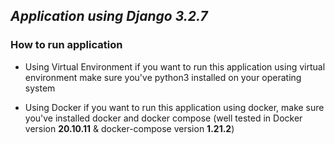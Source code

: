 ## _Application using Django 3.2.7_

### How to run application
- Using Virtual Environment
if you want to run this application using virtual environment make sure you've python3 installed on your operating system

- Using Docker
if you want to run this application using docker, make sure you've installed docker and docker compose (well tested in Docker version **20.10.11** & docker-compose version **1.21.2**)

